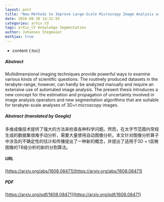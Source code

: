 ```yaml
---
layout: post
title: "New Methods to Improve Large-Scale Microscopy Image Analysis with Prior Knowledge and Uncertainty"
date: 2016-08-30 14:21:55
categories: arXiv_CV
tags: arXiv_CV Knowledge Segmentation
author: Johannes Stegmaier
mathjax: true
---
```


* content
{:toc}

##### Abstract
Multidimensional imaging techniques provide powerful ways to examine various kinds of scientific questions. The routinely produced datasets in the terabyte-range, however, can hardly be analyzed manually and require an extensive use of automated image analysis. The present thesis introduces a new concept for the estimation and propagation of uncertainty involved in image analysis operators and new segmentation algorithms that are suitable for terabyte-scale analyses of 3D+t microscopy images.

##### Abstract (translated by Google)
多维成像技术提供了强大的方法来检查各种科学问题。然而，在太字节范围内常规生成的数据集很难手动分析，需要大量使用自动图像分析。本文针对图像分析算子中涉及的不确定性的估计和传播提出了一种新的概念，并提出了适用于3D + t显微图像的TB级分析的新的分割算法。

##### URL
[https://arxiv.org/abs/1608.08471](https://arxiv.org/abs/1608.08471)

##### PDF
[https://arxiv.org/pdf/1608.08471](https://arxiv.org/pdf/1608.08471)

